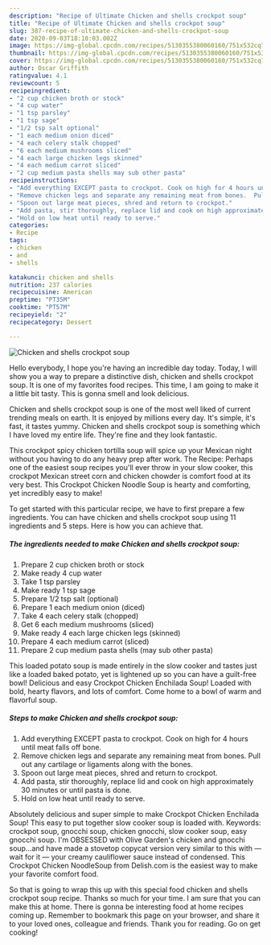 ```yaml
---
description: "Recipe of Ultimate Chicken and shells crockpot soup"
title: "Recipe of Ultimate Chicken and shells crockpot soup"
slug: 387-recipe-of-ultimate-chicken-and-shells-crockpot-soup
date: 2020-09-03T18:10:03.002Z
image: https://img-global.cpcdn.com/recipes/5130355380060160/751x532cq70/chicken-and-shells-crockpot-soup-recipe-main-photo.jpg
thumbnail: https://img-global.cpcdn.com/recipes/5130355380060160/751x532cq70/chicken-and-shells-crockpot-soup-recipe-main-photo.jpg
cover: https://img-global.cpcdn.com/recipes/5130355380060160/751x532cq70/chicken-and-shells-crockpot-soup-recipe-main-photo.jpg
author: Oscar Griffith
ratingvalue: 4.1
reviewcount: 5
recipeingredient:
- "2 cup chicken broth or stock"
- "4 cup water"
- "1 tsp parsley"
- "1 tsp sage"
- "1/2 tsp salt optional"
- "1 each medium onion diced"
- "4 each celery stalk chopped"
- "6 each medium mushrooms sliced"
- "4 each large chicken legs skinned"
- "4 each medium carrot sliced"
- "2 cup medium pasta shells may sub other pasta"
recipeinstructions:
- "Add everything EXCEPT pasta to crockpot. Cook on high for 4 hours until meat falls off bone."
- "Remove chicken legs and separate any remaining meat from bones.  Pull out any cartilage or ligaments along with the bones."
- "Spoon out large meat pieces, shred and return to crockpot."
- "Add pasta, stir thoroughly, replace lid and cook on high approximately 30 minutes or until pasta is done."
- "Hold on low heat until ready to serve."
categories:
- Recipe
tags:
- chicken
- and
- shells

katakunci: chicken and shells 
nutrition: 237 calories
recipecuisine: American
preptime: "PT35M"
cooktime: "PT57M"
recipeyield: "2"
recipecategory: Dessert

---
```



![Chicken and shells crockpot soup](https://img-global.cpcdn.com/recipes/5130355380060160/751x532cq70/chicken-and-shells-crockpot-soup-recipe-main-photo.jpg)

Hello everybody, I hope you're having an incredible day today. Today, I will show you a way to prepare a distinctive dish, chicken and shells crockpot soup. It is one of my favorites food recipes. This time, I am going to make it a little bit tasty. This is gonna smell and look delicious.

Chicken and shells crockpot soup is one of the most well liked of current trending meals on earth. It is enjoyed by millions every day. It's simple, it's fast, it tastes yummy. Chicken and shells crockpot soup is something which I have loved my entire life. They're fine and they look fantastic.

This crockpot spicy chicken tortilla soup will spice up your Mexican night without you having to do any heavy prep after work. The Recipe: Perhaps one of the easiest soup recipes you&#39;ll ever throw in your slow cooker, this crockpot Mexican street corn and chicken chowder is comfort food at its very best. This Crockpot Chicken Noodle Soup is hearty and comforting, yet incredibly easy to make!


To get started with this particular recipe, we have to first prepare a few ingredients. You can have chicken and shells crockpot soup using 11 ingredients and 5 steps. Here is how you can achieve that.

<!--inarticleads1-->

##### The ingredients needed to make Chicken and shells crockpot soup:

1. Prepare 2 cup chicken broth or stock
1. Make ready 4 cup water
1. Take 1 tsp parsley
1. Make ready 1 tsp sage
1. Prepare 1/2 tsp salt (optional)
1. Prepare 1 each medium onion (diced)
1. Take 4 each celery stalk (chopped)
1. Get 6 each medium mushrooms (sliced)
1. Make ready 4 each large chicken legs (skinned)
1. Prepare 4 each medium carrot (sliced)
1. Prepare 2 cup medium pasta shells (may sub other pasta)


This loaded potato soup is made entirely in the slow cooker and tastes just like a loaded baked potato, yet is lightened up so you can have a guilt-free bowl! Delicious and easy Crockpot Chicken Enchilada Soup! Loaded with bold, hearty flavors, and lots of comfort. Come home to a bowl of warm and flavorful soup. 

<!--inarticleads2-->

##### Steps to make Chicken and shells crockpot soup:

1. Add everything EXCEPT pasta to crockpot. Cook on high for 4 hours until meat falls off bone.
1. Remove chicken legs and separate any remaining meat from bones.  Pull out any cartilage or ligaments along with the bones.
1. Spoon out large meat pieces, shred and return to crockpot.
1. Add pasta, stir thoroughly, replace lid and cook on high approximately 30 minutes or until pasta is done.
1. Hold on low heat until ready to serve.


Absolutely delicious and super simple to make Crockpot Chicken Enchilada Soup! This easy to put together slow cooker soup is loaded with. Keywords: crockpot soup, gnocchi soup, chicken gnocchi, slow cooker soup, easy gnocchi soup. I&#39;m OBSESSED with Olive Garden&#39;s chicken and gnocchi soup…and have made a stovetop copycat version very similar to this with — wait for it — your creamy cauliflower sauce instead of condensed. This Crockpot Chicken NoodleSoup from Delish.com is the easiest way to make your favorite comfort food. 

So that is going to wrap this up with this special food chicken and shells crockpot soup recipe. Thanks so much for your time. I am sure that you can make this at home. There is gonna be interesting food at home recipes coming up. Remember to bookmark this page on your browser, and share it to your loved ones, colleague and friends. Thank you for reading. Go on get cooking!
